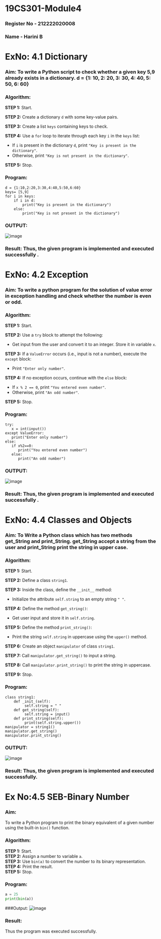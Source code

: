 # 19CS301-Module4
### Register No - 212222020008
### Name - Harini B

# ExNo: 4.1 Dictionary
### Aim: To write a Python script to check whether a given key  5,9 already exists in a dictionary. d = {1: 10, 2: 20, 3: 30, 4: 40, 5: 50, 6: 60}
### Algorithm:

**STEP 1:** Start.

**STEP 2:** Create a dictionary `d` with some key-value pairs.

**STEP 3:** Create a list `keys` containing keys to check.

**STEP 4:** Use a `for` loop to iterate through each key `i` in the `keys` list:
- If `i` is present in the dictionary `d`, print `"Key is present in the dictionary"`.
- Otherwise, print `"Key is not present in the dictionary"`.

**STEP 5:** Stop.

### Program:
```
d = {1:10,2:20,3:30,4:40,5:50,6:60}
keys= [5,9]
for i in keys:
    if i in d:
        print("Key is present in the dictionary")
    else:
        print("Key is not present in the dictionary")

```
### OUTPUT:
![image](https://github.com/user-attachments/assets/12625925-47c6-4334-a7dd-166d3b022581)

### Result: Thus, the given program is implemented and executed successfully .

# ExNo: 4.2 Exception
### Aim: To write a python program for the solution of value error in exception handling and check whether the number is even or odd.
### Algorithm:

**STEP 1:** Start.

**STEP 2:** Use a `try` block to attempt the following:
- Get input from the user and convert it to an integer. Store it in variable `x`.

**STEP 3:** If a `ValueError` occurs (i.e., input is not a number), execute the `except` block:
- Print `"Enter only number"`.

**STEP 4:** If no exception occurs, continue with the `else` block:
- If `x % 2 == 0`, print `"You entered even number"`.
- Otherwise, print `"An odd number"`.

**STEP 5:** Stop.

### Program:
```
try:
   x = int(input())
except ValueError:
   print("Enter only number")
else:
   if x%2==0:
      print("You entered even number")
   else:
      print("An odd number")

```
### OUTPUT:
![image](https://github.com/user-attachments/assets/4c369168-d68f-46e4-8d5b-8c042c3382ff)

### Result: Thus, the given program is implemented and executed successfully .

# ExNo: 4.4 Classes and Objects 
### Aim: To Write a Python class which has two methods get_String and print_String. get_String accept a string from the user and print_String print the string in upper case.
### Algorithm:

**STEP 1:** Start.

**STEP 2:** Define a class `string1`.

**STEP 3:** Inside the class, define the `__init__` method:
- Initialize the attribute `self.string` to an empty string `" "`.

**STEP 4:** Define the method `get_string()`:
- Get user input and store it in `self.string`.

**STEP 5:** Define the method `print_string()`:
- Print the string `self.string` in uppercase using the `upper()` method.

**STEP 6:** Create an object `manipulator` of class `string1`.

**STEP 7:** Call `manipulator.get_string()` to input a string.

**STEP 8:** Call `manipulator.print_string()` to print the string in uppercase.

**STEP 9:** Stop.

### Program:
```
class string1:
    def _init_(self):
         self.string = " "
    def get_string(self):
         self.string = input()
    def print_string(self):
         print(self.string.upper())
manipulator = string1()
manipulator.get_string()
manipulator.print_string()

```
### OUTPUT:
![image](https://github.com/user-attachments/assets/185ddc06-c8fe-4197-a6c2-abb24cebcb69)

### Result: Thus, the given program is implemented and executed successfully.

# Ex No:4.5 SEB-Binary Number
### Aim:
To write a Python program to print the binary equivalent of a given number using the built-in `bin()` function.

### Algorithm:

**STEP 1:** Start.  
**STEP 2:** Assign a number to variable `a`.  
**STEP 3:** Use `bin(a)` to convert the number to its binary representation.  
**STEP 4:** Print the result.  
**STEP 5:** Stop.

### Program:
```python
a = 25
print(bin(a))
```
###Output:
![image](https://github.com/user-attachments/assets/c19b2212-3c4f-4b55-a595-d5d1d07a2f07)

### Result:
Thus the program was executed successfully.


